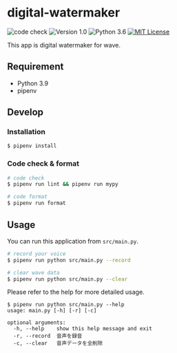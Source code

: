 # digital-watermaker

![code check](https://github.com/averak/digital-watermarker/workflows/code%20check/badge.svg)
![Version 1.0](https://img.shields.io/badge/version-1.0-yellow.svg)
![Python 3.6](https://img.shields.io/badge/python-3.9-blue.svg)
[![MIT License](http://img.shields.io/badge/license-MIT-blue.svg?style=flat)](LICENSE)

This app is digital watermaker for wave.

## Requirement

- Python 3.9
- pipenv

## Develop

### Installation

```bash
$ pipenv install
```

### Code check & format

```bash
# code check
$ pipenv run lint && pipenv run mypy

# code format
$ pipenv run format
```

## Usage

You can run this application from `src/main.py`.

```bash
# record your voice
$ pipenv run python src/main.py --record

# clear wave data
$ pipenv run python src/main.py --clear
```

Please refer to the help for more detailed usage.

```
$ pipenv run python src/main.py --help
usage: main.py [-h] [-r] [-c]

optional arguments:
  -h, --help    show this help message and exit
  -r, --record  音声を録音
  -c, --clear   音声データを全削除
```
